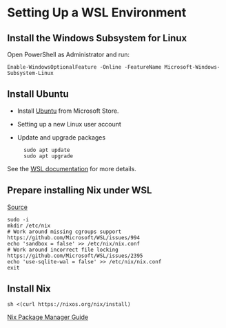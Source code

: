 # Setting Up a WSL Environment

## Install the Windows Subsystem for Linux

Open PowerShell as Administrator and run:

    Enable-WindowsOptionalFeature -Online -FeatureName Microsoft-Windows-Subsystem-Linux
    
## Install Ubuntu

* Install [Ubuntu](https://www.microsoft.com/store/productId/9NBLGGH4MSV6) from Microsoft Store.

* Setting up a new Linux user account

* Update and upgrade packages

        sudo apt update
        sudo apt upgrade
    
See the [WSL documentation](https://docs.microsoft.com/zh-tw/windows/wsl/about) for more details.

## Prepare installing Nix under WSL

[Source](https://dev.to/notriddle/installing-nix-under-wsl-2eim)

    sudo -i 
    mkdir /etc/nix
    # Work around missing cgroups support https://github.com/Microsoft/WSL/issues/994
    echo 'sandbox = false' >> /etc/nix/nix.conf
    # Work around incorrect file locking https://github.com/Microsoft/WSL/issues/2395
    echo 'use-sqlite-wal = false' >> /etc/nix/nix.conf
    exit

## Install Nix

    sh <(curl https://nixos.org/nix/install)
    
[Nix Package Manager Guide](https://nixos.org/nix/manual/)
